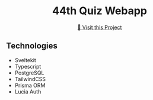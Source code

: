 <h1 align="center" style="font-weight: bold;">44th Quiz Webapp</h1>

<p align="center">
  <a href="https://recipes.brendan.monster">📱 Visit this Project</a>
</p>
<h2 id="technologies">Technologies</h2>
<ul>
  <li>
    Sveltekit
  </li>
  <li>
    Typescript
  </li>
  <li>
    PostgreSQL  
  </li>
  <li>
    TailwindCSS
  </li>
  <li>
    Prisma ORM  
  </li>
  <li>
    Lucia Auth  
  </li>
</ul>
